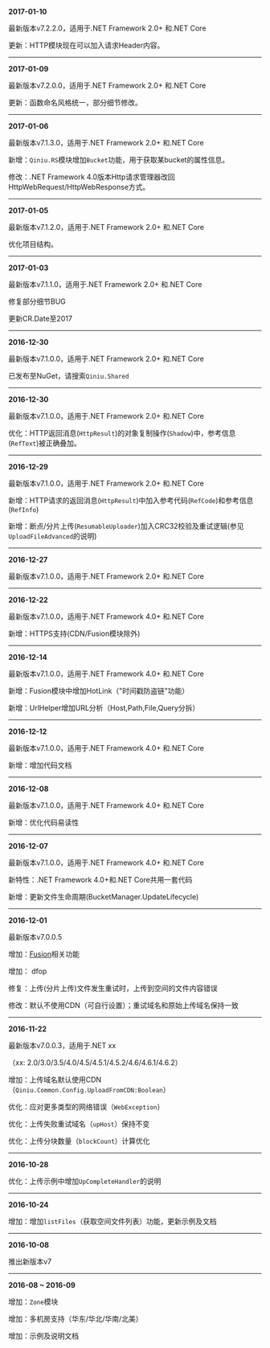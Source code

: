 **2017-01-10**

最新版本v7.2.2.0，适用于.NET Framework 2.0+ 和.NET Core

更新：HTTP模块现在可以加入请求Header内容。

* * *

**2017-01-09**

最新版本v7.2.0.0，适用于.NET Framework 2.0+ 和.NET Core

更新：函数命名风格统一，部分细节修改。

* * *

**2017-01-06**

最新版本v7.1.3.0，适用于.NET Framework 2.0+ 和.NET Core

新增：`Qiniu.RS`模块增加`Bucket`功能，用于获取某bucket的属性信息。

修改：.NET Framework 4.0版本Http请求管理器改回HttpWebRequest/HttpWebResponse方式。

* * *

**2017-01-05**

最新版本v7.1.2.0，适用于.NET Framework 2.0+ 和.NET Core

优化项目结构。

* * *

**2017-01-03**

最新版本v7.1.1.0，适用于.NET Framework 2.0+ 和.NET Core

修复部分细节BUG

更新CR.Date至2017

* * *

**2016-12-30**

最新版本v7.1.0.0，适用于.NET Framework 2.0+ 和.NET Core

已发布至NuGet，请搜索`Qiniu.Shared`

* * *

**2016-12-30**

最新版本v7.1.0.0，适用于.NET Framework 2.0+ 和.NET Core

优化：HTTP返回消息(`HttpResult`)的对象复制操作(`Shadow`)中，参考信息(`RefText`)被正确叠加。

* * *

**2016-12-29**

最新版本v7.1.0.0，适用于.NET Framework 2.0+ 和.NET Core

新增：HTTP请求的返回消息(`HttpResult`)中加入参考代码(`RefCode`)和参考信息(`RefInfo`)

新增：断点/分片上传(`ResumableUploader`)加入CRC32校验及重试逻辑(参见`UploadFileAdvanced`的说明)

* * *

**2016-12-27**

最新版本v7.1.0.0，适用于.NET Framework 2.0+ 和.NET Core

* * *

**2016-12-22**

最新版本v7.1.0.0，适用于.NET Framework 4.0+ 和.NET Core

新增：HTTPS支持(CDN/Fusion模块除外)

* * *

**2016-12-14**

最新版本v7.1.0.0，适用于.NET Framework 4.0+ 和.NET Core

新增：Fusion模块中增加HotLink（"时间戳防盗链"功能）

新增：UrlHelper增加URL分析（Host,Path,File,Query分拆）

* * *

**2016-12-12**

最新版本v7.1.0.0，适用于.NET Framework 4.0+ 和.NET Core

新增：增加代码文档

* * *

**2016-12-08**

最新版本v7.1.0.0，适用于.NET Framework 4.0+ 和.NET Core

新增：优化代码易读性

* * *

**2016-12-07**

最新版本v7.1.0.0，适用于.NET Framework 4.0+ 和.NET Core

新特性：.NET Framework 4.0+和.NET Core共用一套代码

新增：更新文件生命周期(BucketManager.UpdateLifecycle)

* * *

**2016-12-01**

最新版本v7.0.0.5

增加：[Fusion](http://developer.qiniu.com/article/index.html#fusion)相关功能

增加： dfop

修复：上传(分片上传)文件发生重试时，上传到空间的文件内容错误

修改：默认不使用CDN（可自行设置）；重试域名和原始上传域名保持一致

* * *


**2016-11-22**

最新版本v7.0.0.3，适用于.NET xx

（xx: 2.0/3.0/3.5/4.0/4.5/4.5.1/4.5.2/4.6/4.6.1/4.6.2）

增加：上传域名默认使用CDN（`Qiniu.Common.Config.UploadFromCDN:Boolean`）

优化：应对更多类型的网络错误（`WebException`）

优化：上传失败重试域名（`upHost`）保持不变

优化：上传分块数量（`blockCount`）计算优化


* * *


**2016-10-28**

优化：上传示例中增加`UpCompleteHandler`的说明


* * *


**2016-10-24**

增加：增加`listFiles`（获取空间文件列表）功能，更新示例及文档


* * *


**2016-10-08**

推出新版本v7


* * *


**2016-08 ~ 2016-09**

增加：`Zone`模块

增加：多机房支持（华东/华北/华南/北美）

增加：示例及说明文档